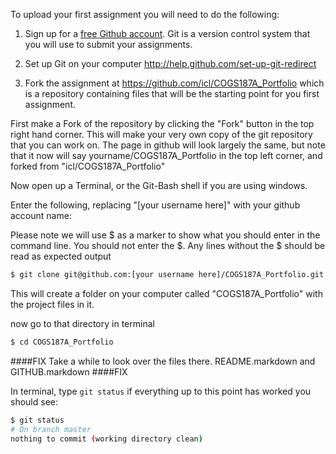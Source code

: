 To upload your first assignment you will need to do the following:

1. Sign up for a [free Github account](https://github.com/signup/free). Git is a version control system that you will use to submit your assignments.  

2. Set up Git on your computer http://help.github.com/set-up-git-redirect

3. Fork the assignment at https://github.com/icl/COGS187A_Portfolio which is a repository containing files that will be the starting point for you first assignment.



First make a Fork of the repository by clicking the "Fork" button in the top right hand corner. This will make your very own copy of the git repository that you can work on. The page in github will look largely the same, but note that it now will say yourname/COGS187A\_Portfolio in the top left corner, and forked from "icl/COGS187A\_Portfolio"

Now open up a Terminal, or the Git-Bash shell if you are using windows.

Enter the following, replacing "[your username here]" with your github account name:

Please note we will use $ as a marker to show what you should enter in the command line. You should not enter the $. Any lines without the $ should be read as expected output

```bash
$ git clone git@github.com:[your username here]/COGS187A_Portfolio.git
```
This will create a folder on your computer called "COGS187A\_Portfolio" with the project files in it.

now go to that directory in terminal

```bash
$ cd COGS187A_Portfolio
```

####FIX
Take a while to look over the files there. README.markdown and GITHUB.markdown 
####FIX

In terminal, type `git status`
if everything up to this point has worked you should see:

```bash
$ git status
# On branch master
nothing to commit (working directory clean)
```
